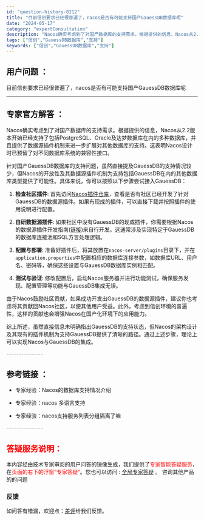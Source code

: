 ```yaml
---
id: "question-history-8212"
title: "目前信创要求已经很普遍了，nacos是否有可能支持国产GauessDB数据库呢"
date: "2024-05-17"
category: "expertConsultation"
description: "Nacos确实考虑到了对国产数据库的支持需求。根据提供的信息，Nacos从2.2版本开始已经支持了包括PostgreSQL、Oracle及达梦数据库在内的多种数据库，并且提供了数据源插件机制来进一步扩展对其他数据库的支持。这表明Nacos设计时已预留了对不同数据库系统的兼容性接口。针对国产Gaues"
tags: ["信创","GauessDB数据库","支持"]
keywords: ["信创","GauessDB数据库","支持"]
---
```


## 用户问题 ： 
 目前信创要求已经很普遍了，nacos是否有可能支持国产GauessDB数据库呢  

---------------
## 专家官方解答 ：

Nacos确实考虑到了对国产数据库的支持需求。根据提供的信息，Nacos从2.2版本开始已经支持了包括PostgreSQL、Oracle及达梦数据库在内的多种数据库，并且提供了数据源插件机制来进一步扩展对其他数据库的支持。这表明Nacos设计时已预留了对不同数据库系统的兼容性接口。

针对国产GauessDB数据库的支持问题，虽然直接提及GauessDB的支持情况较少，但Nacos的开放性及其数据源插件机制为支持包括GauessDB在内的其他数据库类型提供了可能性。具体来说，你可以按照以下步骤尝试接入GauessDB：

1. **检查社区插件**: 首先访问[Nacos插件仓库](https://github.com/nacos-group/nacos-plugin)，查看是否有社区已经开发了针对GauessDB的数据源插件。如果有现成的插件，可以直接下载并按照插件的使用说明进行配置。

2. **自研数据源插件**: 如果社区中没有GauessDB的现成插件，你需要根据Nacos的数据源插件开发指南([链接](https://nacos.io/docs/latest/plugin/datasource-plugin/))来自行开发。这通常涉及实现特定于GauessDB的数据库连接池和SQL方言处理逻辑。

3. **配置与部署**: 准备好插件后，将其放置在`nacos-server/plugins`目录下，并在`application.properties`中配置相应的数据库连接参数，如数据库URL、用户名、密码等，确保这些设置与GauessDB数据库实例相匹配。

4. **测试与验证**: 修改配置后，启动Nacos服务器并进行功能测试，确保服务发现、配置管理等功能与GauessDB集成无误。

由于Nacos鼓励社区贡献，如果成功开发出GauessDB的数据源插件，建议你也考虑将其贡献回Nacos社区，以便其他用户受益。此外，考虑到信创环境的普遍性，这样的贡献也会增强Nacos在国产化环境下的应用能力。

综上所述，虽然直接信息未明确指出GauessDB的支持状态，但Nacos的架构设计及其现有的插件机制为支持GauessDB提供了清晰的路径。通过上述步骤，理论上可以实现Nacos与GauessDB的集成。


<font color="#949494">---------------</font> 


## 参考链接 ：

* 专家经验：Nacos的数据库支持情况介绍 
 
 * 专家经验：nacos 多语言支持 
 
 * 专家经验：nacos支持服务列表分组隔离了嘛 


 <font color="#949494">---------------</font> 
 


## <font color="#FF0000">答疑服务说明：</font> 

本内容经由技术专家审阅的用户问答的镜像生成，我们提供了<font color="#FF0000">专家智能答疑服务</font>，在<font color="#FF0000">页面的右下的浮窗”专家答疑“</font>。您也可以访问 : [全局专家答疑](https://answer.opensource.alibaba.com/docs/intro) 。 咨询其他产品的的问题

### 反馈
如问答有错漏，欢迎点：[差评](https://ai.nacos.io/user/feedbackByEnhancerGradePOJOID?enhancerGradePOJOId=13569)给我们反馈。
